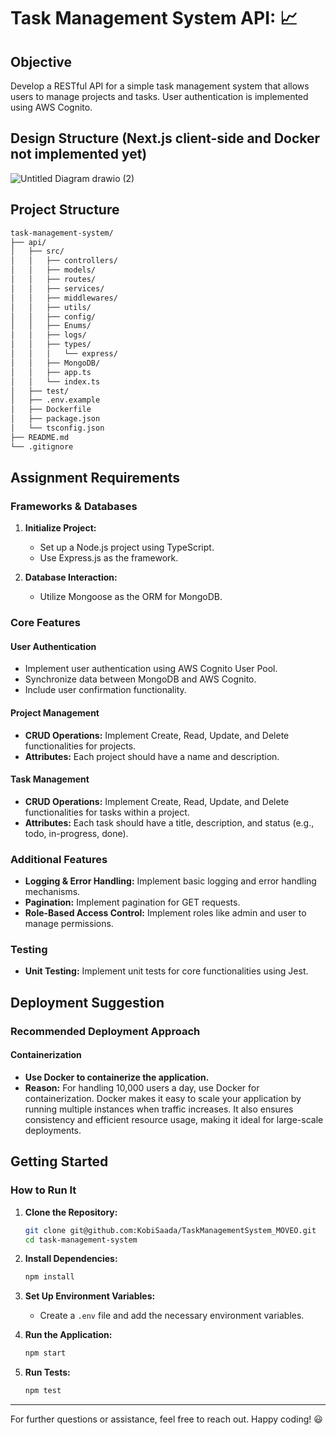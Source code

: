 
# Task Management System API: :chart_with_upwards_trend:

## Objective

Develop a RESTful API for a simple task management system that allows users to manage projects and tasks. User authentication is implemented using AWS Cognito.

## Design Structure (Next.js client-side and Docker not implemented yet)
![Untitled Diagram drawio (2)](https://github.com/user-attachments/assets/e2e32c05-03f1-4b10-a743-36640498fa45)



## Project Structure
   ```bash
task-management-system/
├── api/
│   ├── src/
│   │   ├── controllers/
│   │   ├── models/
│   │   ├── routes/
│   │   ├── services/
│   │   ├── middlewares/
│   │   ├── utils/
│   │   ├── config/
│   │   ├── Enums/
│   │   ├── logs/
│   │   ├── types/
│   │   │   └── express/
│   │   ├── MongoDB/
│   │   ├── app.ts
│   │   └── index.ts
│   ├── test/
│   ├── .env.example
│   ├── Dockerfile
│   ├── package.json
│   └── tsconfig.json
├── README.md
└── .gitignore
   ```


## Assignment Requirements

### Frameworks & Databases

1. **Initialize Project:**
   - Set up a Node.js project using TypeScript.
   - Use Express.js as the framework.

2. **Database Interaction:**
   - Utilize Mongoose as the ORM for MongoDB.

### Core Features

#### User Authentication

- Implement user authentication using AWS Cognito User Pool.
- Synchronize data between MongoDB and AWS Cognito.
- Include user confirmation functionality.

#### Project Management

- **CRUD Operations:** Implement Create, Read, Update, and Delete functionalities for projects.
- **Attributes:** Each project should have a name and description.

#### Task Management

- **CRUD Operations:** Implement Create, Read, Update, and Delete functionalities for tasks within a project.
- **Attributes:** Each task should have a title, description, and status (e.g., todo, in-progress, done).

### Additional Features

- **Logging & Error Handling:** Implement basic logging and error handling mechanisms.
- **Pagination:** Implement pagination for GET requests.
- **Role-Based Access Control:** Implement roles like admin and user to manage permissions.

### Testing

- **Unit Testing:** Implement unit tests for core functionalities using Jest.

## Deployment Suggestion

### Recommended Deployment Approach

#### Containerization

- **Use Docker to containerize the application.** 
- **Reason:** For handling 10,000 users a day, use Docker for containerization. Docker makes it easy to scale your application by running multiple instances when traffic increases. It also ensures consistency and efficient resource usage, making it ideal for large-scale deployments.




## Getting Started

### How to Run It

1. **Clone the Repository:**
   ```bash
   git clone git@github.com:KobiSaada/TaskManagementSystem_MOVEO.git
   cd task-management-system
   ```

3. **Install Dependencies:**
   ```bash
   npm install
   ```

4. **Set Up Environment Variables:**
   - Create a `.env` file and add the necessary environment variables.

5. **Run the Application:**
   ```bash
   npm start
   ```

6. **Run Tests:**
   ```bash
   npm test
   ```

---

For further questions or assistance, feel free to reach out. Happy coding! :smiley:

